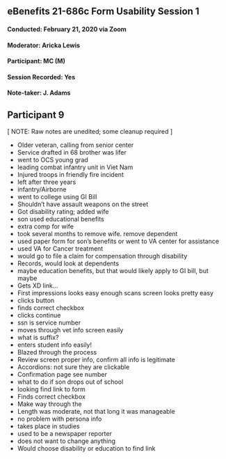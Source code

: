 ## eBenefits 21-686c Form Usability Session 1
#### Conducted: February 21, 2020 via Zoom
#### Moderator: Aricka Lewis
#### Participant: MC (M)
#### Session Recorded: Yes
#### Note-taker: J. Adams
## Participant 9

[ NOTE: Raw notes are unedited; some cleanup required ]

 - Older veteran, calling from senior center
 - Service drafted in 68 brother was lifer 
 - went to OCS young grad
 - leading combat infantry unit in Viet Nam
 - Injured troops in friendly fire incident
 - left after three years 
 - infantry/Airborne
 - went to college using GI Bill
 - Shouldn’t have assault weapons on the street
 - Got disability rating; added wife
 - son used educational benefits
 - extra comp for wife
 - took several months to remove wife. remove dependent
 - used paper form for son’s benefits or went to VA center for assistance
 - used VA for Cancer treatment
 - would go to file a claim for compensation through disability
 - Records, would look at dependents
 - maybe education benefits, but that would likely apply to GI bill, but maybe
 - Gets XD link…
 - First impressions looks easy enough scans screen looks pretty easy
 - clicks button
 - finds correct checkbox
 - clicks continue
 - ssn is service number
 - moves through vet info screen easily
 - what is suffix?
 - enters student info easily!
 - Blazed through the process
 - Review screen proper info, confirm all info is legitimate
 - Accordions: not sure they are clickable
 - Confirmation page see number
 - what to do if son drops out of school
 - looking find link to form
 - Finds correct checkbox
 - Make way through the 
 - Length was moderate, not that long it was manageable
 - no problem with persona info
 - takes place in studies
 - used to be a newspaper reporter
 - does not want to change anything
 - Would choose disability or education to find link
